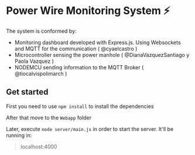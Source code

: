 # Power Wire Monitoring System :zap:

The system is conformed by:
- Monitoring dashboard developed with Express.js. Using Websockets and MQTT for the communication ( @cyaelcastro )
- Microcontroller sensing the power manhole ( @DianaVazquezSantiago y Paola Vazquez )
- NODEMCU sending information to the MQTT Broker ( @tiocalvispolimarch )

## Get started

First you need to use `npm install` to install the dependencies

After that move to the `Webapp` folder

Later, execute `node server/main.js` in order to start the server. It'll be running in:
 > localhost:4000





